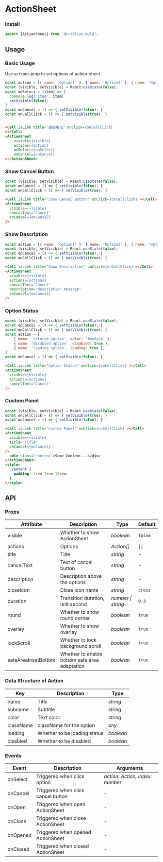 # ActionSheet

### Install

```js
import {ActionSheet} from '@trillion/muld';
```

## Usage

### Basic Usage

Use `actions` prop to set options of action-sheet.

```js
const action = [{ name: 'Option1' }, { name: 'Option2' }, { name: 'Option3' }]
const [visible, setVisible] = React.useState(false);
const onSelect = (item) => {
  console.log('item', item)
  setVisible(false); 
}
const onCancel = () => { setVisible(false); }
const onCellClick = () => { setVisible(true); }
```
```html

<Cell isLink title="基础用法" onClick={onCellClick}
></Cell>
<ActionSheet
    visible={visible}
    actions={action}
    onSelect={onSelect}
    onCancel={onCancel}
></ActionSheet>
```


### Show Cancel Button

```js
const [visible, setVisible] = React.useState(false);
const onCancel = () => { setVisible(false); }
const onCellClick = () => { setVisible(true); }
```
```html
<Cell isLink title="Show Cancel Button" onClick={onCellClick} ></Cell>
<ActionSheet
  visible={visible}
  cancelText="Cancel"
  onCancel={onCancel}
/>
```

### Show Description

```js
const action = [{ name: 'Option1' }, { name: 'Option2' }, { name: 'Option3', subname: 'description message'}]
const [visible, setVisible] = React.useState(false);
const onCancel = () => { setVisible(false); }
const onCellClick = () => { setVisible(true); }
```
```html
<Cell isLink title="Show Description" onClick={onCellClick} ></Cell>
<ActionSheet
  visible={visible}
  actions={actions}
  cancelText="Cancel"
  description="description message"
  onCancel={onCancel}
/>
```

### Option Status

```js
const [visible, setVisible] = React.useState(false);
const onCancel = () => { setVisible(false); }
const onCellClick = () => { setVisible(true); }
const action = [
    { name: 'colored option', color: '#ee0a24' },
    { name: 'disabled option', disabled: true },
    { name: 'loading option', loading: true },
]
const onCancel = () => { setVisible(false); }
```
```html
<Cell isLink title="Option Status" onClick={onCellClick} ></Cell>
<ActionSheet
  visible={visible}
  actions={actions}
  cancelText="Cancel"
/>
```

### Custom Panel

```js
const [visible, setVisible] = React.useState(false);
const onCellClick = () => { setVisible(true); }
const onCancel = () => { setVisible(false); }
```
```html
<Cell isLink title="Custom Panel" onClick={onCellClick} ></Cell>
<ActionSheet
  visible={visible}
  title="Title"
  onCancel={onCancel}
/>
  <div class="content">Some Content...</div>
</ActionSheet>
<style>
  .content {
    padding: 1rem 1rem 10rem;
  }
</style>
```

## API

### Props

| Attribute | Description | Type | Default |
| --- | --- | --- | --- |
| visible | Whether to show ActionSheet | _boolean_ | `false` |
| actions | Options | _Action[]_ | `[]` |
| title | Title | _string_ | - |
| cancelText | Text of cancel button | _string_ | - |
| description | Description above the options | _string_ | - |
| closeIcon | Close icon name | _string_ | `cross` |
| duration | Transition duration, unit second | _number \| string_ | `0.3` |
| round | Whether to show round corner | _boolean_ | `true` |
| overlay | Whether to show overlay | _boolean_ | `true` |
| lockScroll | Whether to lock background scroll | _boolean_ | `true` |
| safeAreaInsetBottom | Whether to enable bottom safe area adaptation | _boolean_ | `true` |
### Data Structure of Action

| Key       | Description                  | Type      |
| --------- | ---------------------------- | --------- |
| name      | Title                        | _string_  |
| subname   | Subtitle                     | _string_  |
| color     | Text color                   | _string_  |
| className | className for the option     | _any_     |
| loading   | Whether to be loading status | _boolean_ |
| disabled  | Whether to be disabled       | _boolean_ |

### Events

| Event | Description | Arguments |
| --- | --- | --- |
| onSelect | Triggered when click option | _action: Action, index: number_ |
| onCancel | Triggered when click cancel button | - |
| onOpen | Triggered when open ActionSheet | - |
| onClose | Triggered when close ActionSheet | - |
| onOpened | Triggered when opened ActionSheet | - |
| onClosed | Triggered when closed ActionSheet | - |
